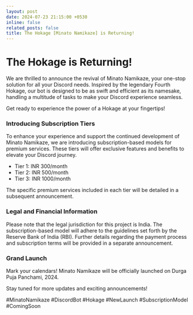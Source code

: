 ```yaml
---
layout: post
date: 2024-07-23 21:15:00 +0530
inline: false
related_posts: false
title: The Hokage [Minato Namikaze] is Returning!
---
```


# **The Hokage is Returning!**

We are thrilled to announce the revival of Minato Namikaze, your one-stop solution for all your Discord needs. Inspired by the legendary Fourth Hokage, our bot is designed to be as swift and efficient as its namesake, handling a multitude of tasks to make your Discord experience seamless.

Get ready to experience the power of a Hokage at your fingertips!

### **Introducing Subscription Tiers**

To enhance your experience and support the continued development of Minato Namikaze, we are introducing subscription-based models for premium services. These tiers will offer exclusive features and benefits to elevate your Discord journey.

- Tier 1: INR 300/month
- Tier 2: INR 500/month
- Tier 3: INR 1000/month

The specific premium services included in each tier will be detailed in a subsequent announcement.

### **Legal and Financial Information**

Please note that the legal jurisdiction for this project is India. The subscription-based model will adhere to the guidelines set forth by the Reserve Bank of India (RBI). Further details regarding the payment process and subscription terms will be provided in a separate announcement.

### **Grand Launch**

Mark your calendars! Minato Namikaze will be officially launched on Durga Puja Panchami, 2024.

Stay tuned for more updates and exciting announcements!

#MinatoNamikaze #DiscordBot #Hokage #NewLaunch #SubscriptionModel #ComingSoon
